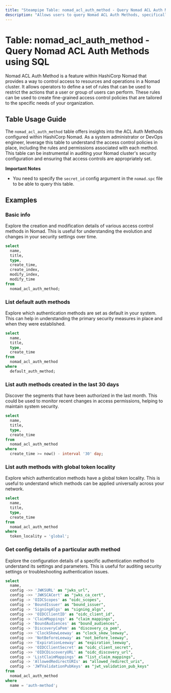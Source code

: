 ```yaml
---
title: "Steampipe Table: nomad_acl_auth_method - Query Nomad ACL Auth Methods using SQL"
description: "Allows users to query Nomad ACL Auth Methods, specifically the information about the ACL Auth Methods configured in Nomad."
---
```


# Table: nomad_acl_auth_method - Query Nomad ACL Auth Methods using SQL

Nomad ACL Auth Method is a feature within HashiCorp Nomad that provides a way to control access to resources and operations in a Nomad cluster. It allows operators to define a set of rules that can be used to restrict the actions that a user or group of users can perform. These rules can be used to create fine-grained access control policies that are tailored to the specific needs of your organization.

## Table Usage Guide

The `nomad_acl_auth_method` table offers insights into the ACL Auth Methods configured within HashiCorp Nomad. As a system administrator or DevOps engineer, leverage this table to understand the access control policies in place, including the rules and permissions associated with each method. This table can be instrumental in auditing your Nomad cluster's security configuration and ensuring that access controls are appropriately set.

**Important Notes**
- You need to specify the `secret_id` config argument in the `nomad.spc` file to be able to query this table.

## Examples

### Basic info
Explore the creation and modification details of various access control methods in Nomad. This is useful for understanding the evolution and changes in your security settings over time.

```sql
select
  name,
  title,
  type,
  create_time,
  create_index,
  modify_index,
  modify_time
from
  nomad_acl_auth_method;
```

### List default auth methods
Explore which authentication methods are set as default in your system. This can help in understanding the primary security measures in place and when they were established.

```sql
select
  name,
  title,
  type,
  create_time
from
  nomad_acl_auth_method
where
  default_auth_method;
```

### List auth methods created in the last 30 days
Discover the segments that have been authorized in the last month. This could be used to monitor recent changes in access permissions, helping to maintain system security.

```sql
select
  name,
  title,
  type,
  create_time
from
  nomad_acl_auth_method
where
  create_time >= now() - interval '30' day;
```

### List auth methods with global token locality
Explore which authentication methods have a global token locality. This is useful to understand which methods can be applied universally across your network.

```sql
select
  name,
  title,
  type,
  create_time
from
  nomad_acl_auth_method
where
  token_locality = 'global';
```

### Get config details of a particular auth method
Explore the configuration details of a specific authentication method to understand its settings and parameters. This is useful for auditing security settings or troubleshooting authentication issues.

```sql
select
  name,
  config ->> 'JWKSURL' as "jwks_url",
  config ->> 'JWKSCACert' as "jwks_ca_cert",
  config -> 'OIDCScopes' as "oidc_scopes",
  config -> 'BoundIssuer' as "bound_issuer",
  config -> 'SigningAlgs' as "signing_algs",
  config ->> 'OIDCClientID' as "oidc_client_id",
  config -> 'ClaimMappings' as "claim_mappings",
  config -> 'BoundAudiences' as "bound_audiences",
  config -> 'DiscoveryCaPem' as "discovery_ca_pem",
  config ->> 'ClockSkewLeeway' as "clock_skew_leeway",
  config ->> 'NotBeforeLeeway' as "not_before_leeway",
  config ->> 'ExpirationLeeway' as "expiration_leeway",
  config ->> 'OIDCClientSecret' as "oidc_client_secret",
  config ->> 'OIDCDiscoveryURL' as "oidc_discovery_url",
  config -> 'ListClaimMappings' as "list_claim_mappings",
  config -> 'AllowedRedirectURIs' as "allowed_redirect_uris",
  config -> 'JWTValidationPubKeys' as "jwt_validation_pub_keys"
from
  nomad_acl_auth_method
where
  name = 'auth-method';
```